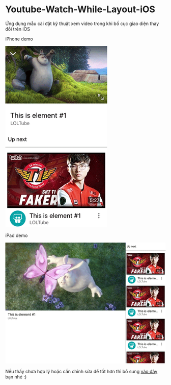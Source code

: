 # Youtube-Watch-While-Layout-iOS
Ứng dụng mẫu cài đặt kỹ thuật xem video trong khi bố cục giao diện thay đổi trên iOS

iPhone demo

![1](https://github.com/vn-ttinc/Youtube-Watch-While-Layout-iOS/blob/master/screenshots/demo1.gif "")

iPad demo

![1](https://github.com/vn-ttinc/Youtube-Watch-While-Layout-iOS/blob/master/screenshots/demo2.gif "")

Nếu thấy chưa hợp lý hoặc cần chỉnh sửa để tốt hơn thì bổ sung [vào đây](https://github.com/vn-ttinc/Youtube-Watch-While-Layout-iOS/issues) bạn nhé :)